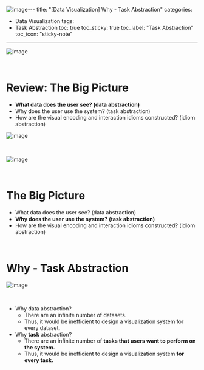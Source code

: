 ![image](https://github.com/leechanwoo-kor/leechanwoo-kor.github.io/assets/55765292/120035ee-c38f-476e-90f3-c004789bfe73)---
title: "[Data Visualization] Why - Task Abstraction"
categories:
  - Data Visualization
tags:
  - Task Abstraction
toc: true
toc_sticky: true
toc_label: "Task Abstraction"
toc_icon: "sticky-note"
---

![image](https://github.com/leechanwoo-kor/leechanwoo-kor.github.io/assets/55765292/159c74c5-0bd2-45f3-939a-f150d8fe4cd8)

<br>

# Review: The Big Picture

- **What data does the user see? (data abstraction)**
- Why does the user use the system? (task abstraction)
- How are the visual encoding and interaction idioms constructed? (idiom abstraction)

![image](https://github.com/leechanwoo-kor/leechanwoo-kor.github.io/assets/55765292/4116e29f-bb6c-471c-b241-388c8815a7a0)

<br>

![image](https://github.com/leechanwoo-kor/leechanwoo-kor.github.io/assets/55765292/5fdd1479-b3b1-4f08-bf83-a73f92f439db)

<br>

# The Big Picture

- What data does the user see? (data abstraction)
- **Why does the user use the system? (task abstraction)**
- How are the visual encoding and interaction idioms constructed? (idiom abstraction)

<br>

# Why - Task Abstraction

![image](https://github.com/leechanwoo-kor/leechanwoo-kor.github.io/assets/55765292/23691be3-9a05-4b49-9d14-6d4f9745c39f)

<br>

- Why data abstraction?
  - There are an infinite number of datasets.
  - Thus, it would be inefficient to design a visualization system for every dataset.
- Why **task** abstraction?
  - There are an infinite number of **tasks that users want to perform on the system.**
  - Thus, it would be inefficient to design a visualization system **for every task.**
 
<br>

